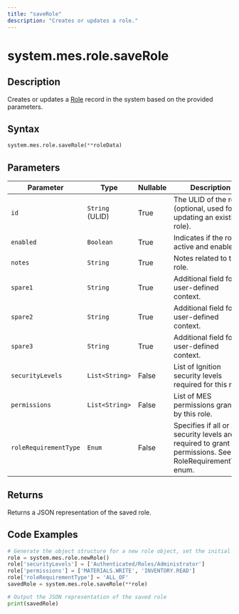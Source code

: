 ```yaml
---
title: "saveRole"
description: "Creates or updates a role."
---
```


# system.mes.role.saveRole

## Description
Creates or updates a [Role](../../data-model/personnel-model/role) record in the system based on the provided parameters.

## Syntax
```python
system.mes.role.saveRole(**roleData)
```

## Parameters
| Parameter              | Type          | Nullable | Description                                                                                                      |
|------------------------|---------------|----------|------------------------------------------------------------------------------------------------------------------|
| `id`                   | `String` (ULID) | True     | The ULID of the role (optional, used for updating an existing role).                                             |
| `enabled`              | `Boolean`       | True     | Indicates if the role is active and enabled.                                                                     |
| `notes`                | `String`        | True     | Notes related to the role.                                                                                       |
| `spare1`               | `String`        | True     | Additional field for user-defined context.                                                                       |
| `spare2`               | `String`        | True     | Additional field for user-defined context.                                                                       |
| `spare3`               | `String`        | True     | Additional field for user-defined context.                                                                       |
| `securityLevels`       | `List<String>`  | False    | List of Ignition security levels required for this role.                                                         |
| `permissions`          | `List<String>`  | False    | List of MES permissions granted by this role.                                                                    |
| `roleRequirementType`  | `Enum`          | False    | Specifies if all or any security levels are required to grant permissions. See RoleRequirementType enum.         |

## Returns
Returns a JSON representation of the saved role.

## Code Examples
```python
# Generate the object structure for a new role object, set the initial arguments and save it
role = system.mes.role.newRole()
role['securityLevels'] = ['Authenticated/Roles/Administrator']
role['permissions'] = ['MATERIALS.WRITE', 'INVENTORY.READ']
role['roleRequirementType'] = 'ALL_OF'
savedRole = system.mes.role.saveRole(**role)

# Output the JSON representation of the saved role
print(savedRole)
```
